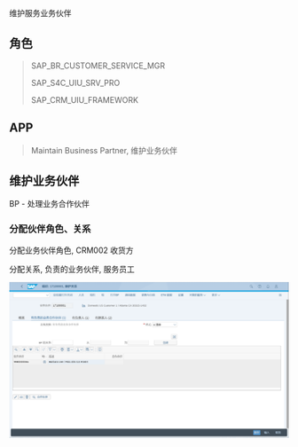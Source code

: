 维护服务业务伙伴
## 角色
> SAP_BR_CUSTOMER_SERVICE_MGR
>
> SAP_S4C_UIU_SRV_PRO
>
> SAP_CRM_UIU_FRAMEWORK
## APP
> Maintain Business Partner, 维护业务伙伴
## 维护业务伙伴
BP - 处理业务合作伙伴 
### 分配伙伴角色、关系
分配业务伙伴角色, CRM002 收货方

分配关系, 负责的业务伙伴, 服务员工

![relationships](./img/relationships.png "关系")